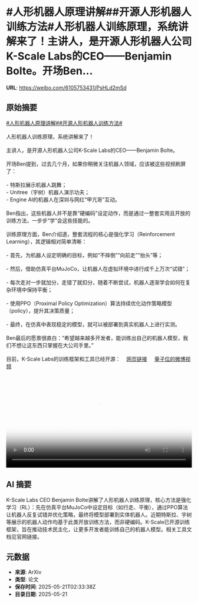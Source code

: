 # #人形机器人原理讲解##开源人形机器人训练方法#人形机器人训练原理，系统讲解来了！主讲人，是开源人形机器人公司K-Scale Labs的CEO——Benjamin Bolte。开场Ben...

**URL**: https://weibo.com/6105753431/PsHLd2mSd

## 原始摘要

<a href="https://m.weibo.cn/search?containerid=231522type%3D1%26t%3D10%26q%3D%23%E4%BA%BA%E5%BD%A2%E6%9C%BA%E5%99%A8%E4%BA%BA%E5%8E%9F%E7%90%86%E8%AE%B2%E8%A7%A3%23&amp;extparam=%23%E4%BA%BA%E5%BD%A2%E6%9C%BA%E5%99%A8%E4%BA%BA%E5%8E%9F%E7%90%86%E8%AE%B2%E8%A7%A3%23" data-hide=""><span class="surl-text">#人形机器人原理讲解#</span></a><a href="https://m.weibo.cn/search?containerid=231522type%3D1%26t%3D10%26q%3D%23%E5%BC%80%E6%BA%90%E4%BA%BA%E5%BD%A2%E6%9C%BA%E5%99%A8%E4%BA%BA%E8%AE%AD%E7%BB%83%E6%96%B9%E6%B3%95%23&amp;extparam=%23%E5%BC%80%E6%BA%90%E4%BA%BA%E5%BD%A2%E6%9C%BA%E5%99%A8%E4%BA%BA%E8%AE%AD%E7%BB%83%E6%96%B9%E6%B3%95%23" data-hide=""><span class="surl-text">#开源人形机器人训练方法#</span></a><br><br>人形机器人训练原理，系统讲解来了！<br><br>主讲人，是开源人形机器人公司K-Scale Labs的CEO——Benjamin Bolte。<br><br>开场Ben提到，过去几个月，如果你稍微关注机器人领域，应该被这些视频刷屏了：<br><br>- 特斯拉展示机器人跳舞；<br>- Unitree（宇树）机器人演示功夫；<br>- Engine AI的机器人在深圳与网红“甲亢哥”互动。<br><br>Ben指出，这些机器人并不是靠“硬编码”设定动作，而是通过一整套实用且开放的训练方法，一步步“学”会这些技能的。<br><br>训练原理方面，Ben介绍道，整套流程的核心是强化学习（Reinforcement Learning），其逻辑相对简单清晰：<br><br>- 首先，为机器人设定明确的目标，例如“不摔倒”“向前走”“抬头”等；<br>    <br>- 然后，借助仿真平台MuJoCo，让机器人在虚拟环境中进行成千上万次“试错”；<br>    <br>- 每次走对一步就加分，走错了就扣分，随着不断尝试，机器人逐渐学会如何在复杂环境中保持平衡；<br>    <br>- 使用PPO（Proximal Policy Optimization）算法持续优化动作策略模型（policy），提升其决策质量；<br>    <br>- 最终，在仿真中表现稳定的模型，就可以被部署到真实机器人上进行实测。<br><br>Ben最后的愿景很直白：“希望越来越多开发者，能训练出自己的机器人模型，我们不想让这东西只掌握在大公司手里。”<br><br>目前，K-Scale Labs的训练框架和工具已经开源：<a href="https://weibo.cn/sinaurl?u=https%3A%2F%2Fdocs.kscale.dev%2Fdocs%2Fgetting-started" data-hide=""><span class="url-icon"><img style="width: 1rem;height: 1rem" src="https://h5.sinaimg.cn/upload/2015/09/25/3/timeline_card_small_web_default.png" referrerpolicy="no-referrer"></span><span class="surl-text">网页链接</span></a> <a href="https://video.weibo.com/show?fid=1034:5168409260785679" data-hide=""><span class="url-icon"><img style="width: 1rem;height: 1rem" src="https://h5.sinaimg.cn/upload/2015/09/25/3/timeline_card_small_video_default.png" referrerpolicy="no-referrer"></span><span class="surl-text">量子位的微博视频</span></a><br clear="both"><div style="clear: both"></div><video controls="controls" poster="https://tvax3.sinaimg.cn/orj480/006Fd7o3ly1i1m0wewkpsj31hc0u040x.jpg" style="width: 100%"><source src="https://f.video.weibocdn.com/o0/8IhSoilblx08ooquMovC0104120fjRG80E060.mp4?label=mp4_720p&amp;template=1280x720.25.0&amp;ori=0&amp;ps=1CwnkDw1GXwCQx&amp;Expires=1747798285&amp;ssig=Loa1oaI5Zx&amp;KID=unistore,video"><source src="https://f.video.weibocdn.com/o0/C4ZbggXmlx08ooqr4LTO01041207duWb0E030.mp4?label=mp4_hd&amp;template=852x480.25.0&amp;ori=0&amp;ps=1CwnkDw1GXwCQx&amp;Expires=1747798285&amp;ssig=AJ1JcaZ7lE&amp;KID=unistore,video"><source src="https://f.video.weibocdn.com/o0/kS7euVuClx08ooqq9RPi01041204kdi60E020.mp4?label=mp4_ld&amp;template=640x360.25.0&amp;ori=0&amp;ps=1CwnkDw1GXwCQx&amp;Expires=1747798285&amp;ssig=btAEckKanL&amp;KID=unistore,video"><p>视频无法显示，请前往<a href="https://video.weibo.com/show?fid=1034%3A5168409260785679" target="_blank" rel="noopener noreferrer">微博视频</a>观看。</p></video>

## AI 摘要

K-Scale Labs CEO Benjamin Bolte讲解了人形机器人训练原理，核心方法是强化学习（RL）：先在仿真平台MuJoCo中设定目标（如行走、平衡），通过PPO算法让机器人反复试错并优化策略，最终将模型部署到实体机器人。近期特斯拉、宇树等展示的机器人动作均基于此类开放训练方法，而非硬编码。K-Scale已开源训练框架，旨在推动技术民主化，让更多开发者能训练自己的机器人模型。相关工具文档见官网链接。

## 元数据

- **来源**: ArXiv
- **类型**: 论文
- **保存时间**: 2025-05-21T02:33:38Z
- **目录日期**: 2025-05-21

